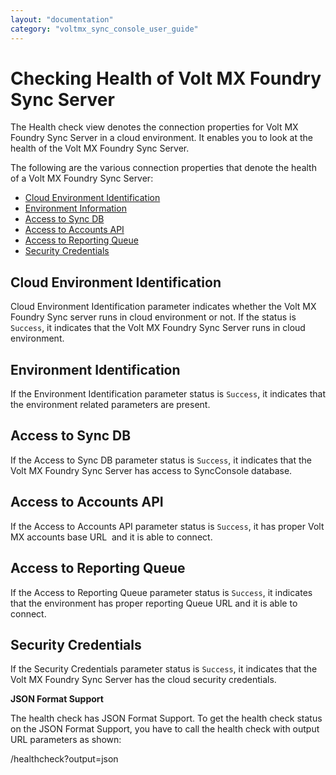 ```yaml
---
layout: "documentation"
category: "voltmx_sync_console_user_guide"
---
```

                           


Checking Health of Volt MX Foundry Sync Server
==========================================

The Health check view denotes the connection properties for Volt MX Foundry Sync Server in a cloud environment. It enables you to look at the health of the Volt MX Foundry Sync Server.

The following are the various connection properties that denote the health of a Volt MX Foundry Sync Server:

*   [Cloud Environment Identification](#cloud-environment-identification)
*   [Environment Information](#environment-identification)
*   [Access to Sync DB](#access-to-sync-db)
*   [Access to Accounts API](#access-to-accounts-api)
*   [Access to Reporting Queue](#access-to-reporting-queue)
*   [Security Credentials](#security-credentials)

Cloud Environment Identification
--------------------------------

Cloud Environment Identification parameter indicates whether the Volt MX Foundry Sync server runs in cloud environment or not. If the status is `Success`, it indicates that the Volt MX Foundry Sync Server runs in cloud environment.

Environment Identification
--------------------------

If the Environment Identification parameter status is `Success`, it indicates that the environment related parameters are present.

Access to Sync DB
-----------------

If the Access to Sync DB parameter status is `Success`, it indicates that the Volt MX Foundry Sync Server has access to SyncConsole database.

Access to Accounts API
----------------------

If the Access to Accounts API parameter status is `Success`, it has proper Volt MX accounts base URL  and it is able to connect.

Access to Reporting Queue
-------------------------

If the Access to Reporting Queue parameter status is `Success`, it indicates that the environment has proper reporting Queue URL and it is able to connect.

Security Credentials
--------------------

If the Security Credentials parameter status is `Success`, it indicates that the Volt MX Foundry Sync Server has the cloud security credentials.

**JSON Format Support**

The health check has JSON Format Support. To get the health check status on the JSON Format Support, you have to call the health check with output URL parameters as shown:

/healthcheck?output=json
